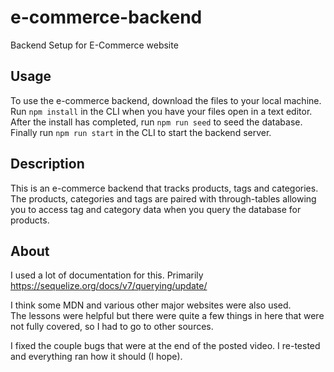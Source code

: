 # e-commerce-backend
Backend Setup for E-Commerce website

## Usage
To use the e-commerce backend, download the files to your local machine.  
Run ```npm install``` in the CLI when you have your files open in a text editor.  
After the install has completed, run ```npm run seed``` to seed the database.  
Finally run ```npm run start``` in the CLI to start the backend server.  

## Description
This is an e-commerce backend that tracks products, tags and categories. The products, categories and tags are paired with through-tables allowing you to access tag and category data when you query the database for products.

## About
I used a lot of documentation for this. Primarily https://sequelize.org/docs/v7/querying/update/

I think some MDN and various other major websites were also used.  
The lessons were helpful but there were quite a few things in here that were not fully covered, so I had to go to other sources.  
  
I fixed the couple bugs that were at the end of the posted video. I re-tested and everything ran how it should (I hope).